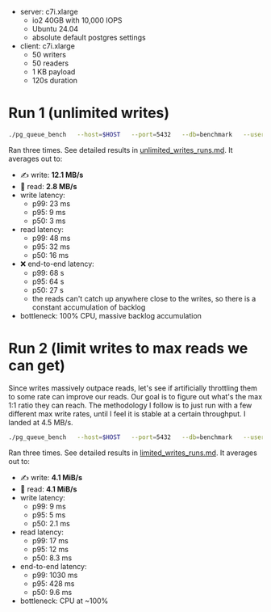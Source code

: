 - server: c7i.xlarge
  - io2 40GB with 10,000 IOPS
  - Ubuntu 24.04
  - absolute default postgres settings
- client: c7i.xlarge
  - 50 writers
  - 50 readers
  - 1 KB payload
  - 120s duration

# Run 1 (unlimited writes)

```bash
./pg_queue_bench   --host=$HOST   --port=5432   --db=benchmark   --user=postgres   --password=postgres   --writers=50   --readers=50   --duration=120s   --payload=1024   --report=5s
```
Ran three times. See detailed results in [unlimited_writes_runs.md](unlimited_writes_runs.md). It averages out to:

- ✍️ write: **12.1 MB/s**
- 📖️ read: **2.8 MB/s**
- write latency:
  - p99: 23 ms
  - p95: 9 ms
  - p50: 3 ms
- read latency:
  - p99: 48 ms
  - p95: 32 ms
  - p50: 16 ms
- ❌ end-to-end latency:
  - p99: 68 s
  - p95: 64 s
  - p50: 27 s
  - the reads can't catch up anywhere close to the writes, so there is a constant accumulation of backlog
- bottleneck: 100% CPU, massive backlog accumulation

# Run 2 (limit writes to max reads we can get)

Since writes massively outpace reads, let's see if artificially throttling them to some rate can improve our reads.
Our goal is to figure out what's the max 1:1 ratio they can reach.  The methodology I follow is to just run with a few different max write rates, until I feel it is stable at a certain throughput.  I landed at 4.5 MB/s.

```bash
./pg_queue_bench   --host=$HOST   --port=5432   --db=benchmark   --user=postgres   --password=postgres   --writers=50   --readers=50   --duration=120s   --payload=1024   --report=5s --throttle_writes 4500
```
Ran three times. See detailed results in [limited_writes_runs.md](limited_writes_runs.md). It averages out to:

- ✍️ write: **4.1 MiB/s**
- 📖️ read: **4.1 MiB/s**
- write latency:
  - p99: 9 ms
  - p95: 5 ms
  - p50: 2.1 ms
- read latency:
  - p99: 17 ms
  - p95: 12 ms
  - p50: 8.3 ms
- end-to-end latency:
  - p99: 1030 ms
  - p95: 428 ms
  - p50: 9.6 ms
- bottleneck: CPU at ~100%
